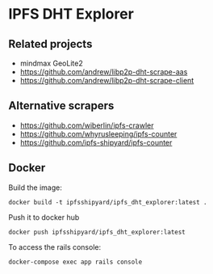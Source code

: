 # IPFS DHT Explorer


## Related projects
- mindmax GeoLite2
- https://github.com/andrew/libp2p-dht-scrape-aas
- https://github.com/andrew/libp2p-dht-scrape-client

## Alternative scrapers
- https://github.com/wiberlin/ipfs-crawler
- https://github.com/whyrusleeping/ipfs-counter
- https://github.com/ipfs-shipyard/ipfs-counter


## Docker

Build the image:

```
docker build -t ipfsshipyard/ipfs_dht_explorer:latest .
```

Push it to docker hub

```
docker push ipfsshipyard/ipfs_dht_explorer:latest
```

To access the rails console:

```
docker-compose exec app rails console
```
